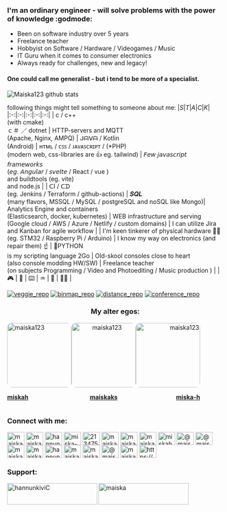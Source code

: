 
### I'm an ordinary engineer - will solve problems with the power of knowledge :godmode:
* Been on software industry over 5 years
* Freelance teacher
* Hobbyist on Software / Hardware / Videogames / Music
* IT Guru when it comes to consumer electronics
* Always ready for challenges, new and legacy!

#### One could call me generalist - but i tend to be more of a specialist.

![Maiska123 github stats](https://github-readme-stats.vercel.app/api?username=maiska123&theme=gotham&show_icons=true)

following things might tell something to someone about me:
|_S_|_T_|_A_|_C_|_K_|
|:-:|:-:|:-:|:-:|:-:|
| c / c++<br>(with cmake)<br>ｃ＃ ／ dotnet | HTTP-servers and MQTT <br> (Apache, Nginx, AMPQ) | ᒍᗩᐯᗩ / Kotlin<br>(Android) | ʜᴛᴍʟ / ᴄꜱꜱ / ᴊᴀᴠᴀꜱᴄʀɪᴘᴛ / (*PHP) <br>(modern web, css-libraries are 👍 eg. tailwind) | 𝘍𝘦𝘸 𝘫𝘢𝘷𝘢𝘴𝘤𝘳𝘪𝘱𝘵 𝘧𝘳𝘢𝘮𝘦𝘸𝘰𝘳𝘬𝘴 <br>(𝘦𝘨. 𝘈𝘯𝘨𝘶𝘭𝘢𝘳 / 𝘴𝘷𝘦𝘭𝘵𝘦 / React / vue )<br>and buildtools (eg. vite)<br>and node.js |
| ᑕI / ᑕᗪ <br>(eg. Jenkins / Terraform / github-actions) | 𝑺𝑸𝑳 <br>(many flavors, MSSQL / MySQL / postgreSQL and noSQL like Mongo)| Analytics Engine and containers<br>(Elasticsearch, docker, kubernetes) | WEB infrastructure and serving <br>(Google cloud / AWS / Azure / Netlify / custom domains) | I can utilize Jira and Kanban for agile workflow |
| I'm keen tinkerer of physical hardware 🧑‍🔧 <br>(eg. STM32 / Raspberry Pi / Arduino) | I know my way on electronics (and repair them) ☝️ | 🐍PYTHON<br> is my scripting language 2Go | Old-skool consoles close to heart <br>(also console modding HW/SW) | Freelance teacher <br>(on subjects Programming / Video and Photoediting / Music production ) |
| 🎮 | 🎵 | ⌨️ | ♒ | 🧮 | 🧑‍💻 |


[![veggie_repo](https://github-readme-stats.vercel.app/api/pin/?username=Maiska123&repo=Fullstack-Edible-Battle&cache_seconds=86400&theme=nord)](https://github.com/Maiska123/Fullstack-Edible-Battle)
[![binmap_repo](https://github-readme-stats.vercel.app/api/pin/?username=Maiska123&repo=bin-map-mapbox&cache_seconds=86400&theme=nord)](https://github.com/Maiska123/bin-map-mapbox)
[![distance_repo](https://github-readme-stats.vercel.app/api/pin/?username=Maiska123&repo=distance-logger-mapbox&cache_seconds=86400&theme=nord)](https://github.com/Maiska123/distance-logger-mapbox)
[![conference_repo](https://github-readme-stats.vercel.app/api/pin/?username=Maiska123&repo=conference-app&cache_seconds=86400&theme=nord)](https://github.com/Maiska123/conference-app)

  
  
<h3 align="center">My alter egos:</h3>
<div align="center" style="display:flex;">
   <div align="left">
    <a href="https://github.com/miskah" target="blank">
    <img align="center" src="https://avatars.githubusercontent.com/u/47848048?v=4" alt="maiska123" height="150" width="150" style="border-radius:10px"/>
     <p><b>miskah</b></p>
   </a>
  </div>
     <div align="center">
    <a href="https://github.com/maiskaks" target="blank">
    <img align="center" src="https://avatars.githubusercontent.com/u/54883305?v=4" alt="maiska123" height="150" width="150" style="border-radius:10px"/>
     <p><b>maiskaks</b></p>
   </a>
  </div>
     <div align="right">
    <a href="https://github.com/miska-h" target="blank">
    <img align="center" src="https://avatars.githubusercontent.com/u/56038137?v=4" alt="maiska123" height="150" width="150" style="border-radius:10px"/>
     <p><b>miska-h</b></p>
   </a>
  </div>
</div>

<h3 align="left">Connect with me:</h3>
<p align="left">
<a href="https://codepen.io/maiska123" target="blank"><img align="center" src="https://raw.githubusercontent.com/rahuldkjain/github-profile-readme-generator/master/src/images/icons/Social/codepen.svg" alt="maiska123" height="30" width="40" /></a>
<a href="https://dev.to/maiska123" target="blank"><img align="center" src="https://raw.githubusercontent.com/rahuldkjain/github-profile-readme-generator/master/src/images/icons/Social/devto.svg" alt="maiska123" height="30" width="40" /></a>
<a href="https://twitter.com/hannunkivi" target="blank"><img align="center" src="https://raw.githubusercontent.com/rahuldkjain/github-profile-readme-generator/master/src/images/icons/Social/twitter.svg" alt="hannunkivi" height="30" width="40" /></a>
<a href="https://linkedin.com/in/miska-hannunkivi" target="blank"><img align="center" src="https://raw.githubusercontent.com/rahuldkjain/github-profile-readme-generator/master/src/images/icons/Social/linked-in-alt.svg" alt="miska-hannunkivi" height="30" width="40" /></a>
<a href="https://stackoverflow.com/users/21347579" target="blank"><img align="center" src="https://raw.githubusercontent.com/rahuldkjain/github-profile-readme-generator/master/src/images/icons/Social/stack-overflow.svg" alt="21347579" height="30" width="40" /></a>
<a href="https://codesandbox.com/maiska123" target="blank"><img align="center" src="https://raw.githubusercontent.com/rahuldkjain/github-profile-readme-generator/master/src/images/icons/Social/codesandbox.svg" alt="maiska123" height="30" width="40" /></a>
<a href="https://kaggle.com/maiskah" target="blank"><img align="center" src="https://raw.githubusercontent.com/rahuldkjain/github-profile-readme-generator/master/src/images/icons/Social/kaggle.svg" alt="maiskah" height="30" width="40" /></a>
<a href="https://dribbble.com/maiska123" target="blank"><img align="center" src="https://raw.githubusercontent.com/rahuldkjain/github-profile-readme-generator/master/src/images/icons/Social/dribbble.svg" alt="maiska123" height="30" width="40" /></a>
<a href="https://www.behance.net/miskahannunkivi" target="blank"><img align="center" src="https://raw.githubusercontent.com/rahuldkjain/github-profile-readme-generator/master/src/images/icons/Social/behance.svg" alt="miskahannunkivi" height="30" width="40" /></a>
<a href="https://hashnode.com/@maiska" target="blank"><img align="center" src="https://raw.githubusercontent.com/rahuldkjain/github-profile-readme-generator/master/src/images/icons/Social/hashnode.svg" alt="@maiska" height="30" width="40" /></a>
<a href="https://medium.com/@maiska123" target="blank"><img align="center" src="https://raw.githubusercontent.com/rahuldkjain/github-profile-readme-generator/master/src/images/icons/Social/medium.svg" alt="@maiska123" height="30" width="40" /></a>
<a href="https://www.youtube.com/c/maiska" target="blank"><img align="center" src="https://raw.githubusercontent.com/rahuldkjain/github-profile-readme-generator/master/src/images/icons/Social/youtube.svg" alt="maiska" height="30" width="40" /></a>
<a href="https://www.codechef.com/users/maiska" target="blank"><img align="center" src="https://cdn.jsdelivr.net/npm/simple-icons@3.1.0/icons/codechef.svg" alt="maiska" height="30" width="40" /></a>
<a href="https://www.hackerrank.com/hannunkivi" target="blank"><img align="center" src="https://raw.githubusercontent.com/rahuldkjain/github-profile-readme-generator/master/src/images/icons/Social/hackerrank.svg" alt="hannunkivi" height="30" width="40" /></a>
<a href="https://codeforces.com/profile/maiska123" target="blank"><img align="center" src="https://raw.githubusercontent.com/rahuldkjain/github-profile-readme-generator/master/src/images/icons/Social/codeforces.svg" alt="maiska123" height="30" width="40" /></a>
<a href="https://www.leetcode.com/maiska123" target="blank"><img align="center" src="https://raw.githubusercontent.com/rahuldkjain/github-profile-readme-generator/master/src/images/icons/Social/leet-code.svg" alt="maiska123" height="30" width="40" /></a>
<a href="https://www.hackerearth.com/@maiska" target="blank"><img align="center" src="https://raw.githubusercontent.com/rahuldkjain/github-profile-readme-generator/master/src/images/icons/Social/hackerearth.svg" alt="@maiska" height="30" width="40" /></a>
<a href="https://www.topcoder.com/members/maiska" target="blank"><img align="center" src="https://raw.githubusercontent.com/rahuldkjain/github-profile-readme-generator/master/src/images/icons/Social/topcoder.svg" alt="maiska" height="30" width="40" /></a>
<a href="https://discord.gg/https://discord.gg/6nqbJ8CZ" target="blank"><img align="center" src="https://raw.githubusercontent.com/rahuldkjain/github-profile-readme-generator/master/src/images/icons/Social/discord.svg" alt="https://discord.gg/6nqbJ8CZ" height="30" width="40" /></a>
</p>

<h3 align="left">Support:</h3>
<p><a href="https://www.buymeacoffee.com/hannunkiviC"> <img align="left" src="https://cdn.buymeacoffee.com/buttons/v2/default-yellow.png" height="50" width="210" alt="hannunkiviC" /></a><a href="https://ko-fi.com/maiska"> <img align="left" src="https://cdn.ko-fi.com/cdn/kofi3.png?v=3" height="50" width="210" alt="maiska" /></a></p><br><br>

